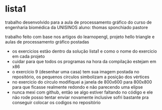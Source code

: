 # lista1
 trabalho desenvolvido para a aula de processamento gráfico do curso de engenharia biomédica da UNISINOS 
aluno: thomas sponchiado pastore

trabalho feito com base nos artigos do learnopengl, projeto hello triangle e aulas de processamento gráfico postadas

- os exercicios estão dentro da solução lista1 e como o nome do exercicio em cada projeto
- cuidar para que todos os programas na hora da compilação estejam em x86
- o exercício 9 (desenhar uma casa) tem sua imagem postada no repositório, os pequenos circulos simbolizam a posição dos vértices
- no exercicio do círculo modifiquei a janela de 800x600 para 800x800 para que ficasse realmente redondo e não parecendo uma elipse
- nunca mexi com github, então se algo estiver faltando no código e ele não rode posso tentar enviar novamente
inclusive sofri bastante pra conseguir colocar os codigos no repositório
